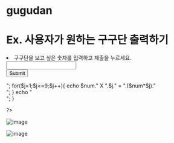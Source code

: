 # gugudan
<!DOCTYPE html>
<html>
<head>
    <title></title>
</head>
<body>
    <h1>Ex. 사용자가 원하는 구구단 출력하기</h1>
    <form method="POST" action="inputGugudan.php">
        <li>구구단을 보고 싶은 숫자를 입력하고 제출을 누르세요.</li>
        <input type="text" name="input"/><br/>
        <input type="submit" name="answer">
    </form>
<?php
if (isset($_POST['input'])){
    $num = (int)($_POST['input']);
    echo $num."단 입니다.<br/>";
    for($j=1;$j<=9;$j++){
        echo $num." X ".$j." = ".($num*$j)."<br/>";
    }
    echo "<br/>";
}
 
?>
</body>
</html>

![image](https://user-images.githubusercontent.com/93318468/168962320-618ed543-e529-4bae-b9b0-f41fb45c4c03.png)

![image](https://user-images.githubusercontent.com/93318468/168962213-954e8ddd-0005-49ac-9a1d-780c2263ecd1.png)



